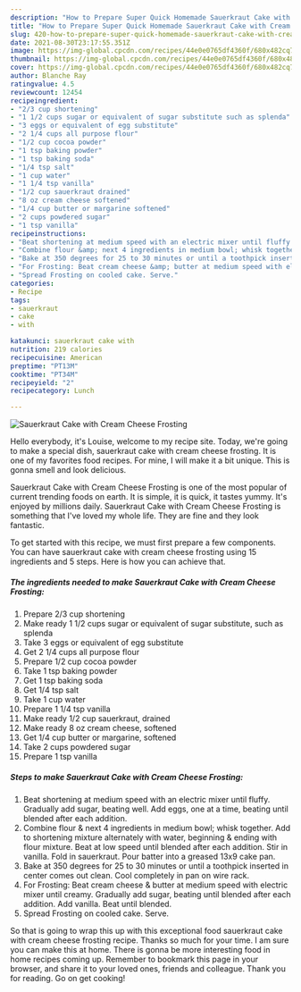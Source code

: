 ```yaml
---
description: "How to Prepare Super Quick Homemade Sauerkraut Cake with Cream Cheese Frosting"
title: "How to Prepare Super Quick Homemade Sauerkraut Cake with Cream Cheese Frosting"
slug: 420-how-to-prepare-super-quick-homemade-sauerkraut-cake-with-cream-cheese-frosting
date: 2021-08-30T23:17:55.351Z
image: https://img-global.cpcdn.com/recipes/44e0e0765df4360f/680x482cq70/sauerkraut-cake-with-cream-cheese-frosting-recipe-main-photo.jpg
thumbnail: https://img-global.cpcdn.com/recipes/44e0e0765df4360f/680x482cq70/sauerkraut-cake-with-cream-cheese-frosting-recipe-main-photo.jpg
cover: https://img-global.cpcdn.com/recipes/44e0e0765df4360f/680x482cq70/sauerkraut-cake-with-cream-cheese-frosting-recipe-main-photo.jpg
author: Blanche Ray
ratingvalue: 4.5
reviewcount: 12454
recipeingredient:
- "2/3 cup shortening"
- "1 1/2 cups sugar or equivalent of sugar substitute such as splenda"
- "3 eggs or equivalent of egg substitute"
- "2 1/4 cups all purpose flour"
- "1/2 cup cocoa powder"
- "1 tsp baking powder"
- "1 tsp baking soda"
- "1/4 tsp salt"
- "1 cup water"
- "1 1/4 tsp vanilla"
- "1/2 cup sauerkraut drained"
- "8 oz cream cheese softened"
- "1/4 cup butter or margarine softened"
- "2 cups powdered sugar"
- "1 tsp vanilla"
recipeinstructions:
- "Beat shortening at medium speed with an electric mixer until fluffy. Gradually add sugar, beating well. Add eggs, one at a time, beating until blended after each addition."
- "Combine flour &amp; next 4 ingredients in medium bowl; whisk together. Add to shortening mixture alternately with water, beginning &amp; ending with flour mixture. Beat at low speed until blended after each addition. Stir in vanilla. Fold in sauerkraut. Pour batter into a greased 13x9 cake pan."
- "Bake at 350 degrees for 25 to 30 minutes or until a toothpick inserted in center comes out clean. Cool completely in pan on wire rack."
- "For Frosting: Beat cream cheese &amp; butter at medium speed with electric mixer until creamy. Gradually add sugar, beating until blended after each addition. Add vanilla. Beat until blended."
- "Spread Frosting on cooled cake. Serve."
categories:
- Recipe
tags:
- sauerkraut
- cake
- with

katakunci: sauerkraut cake with 
nutrition: 219 calories
recipecuisine: American
preptime: "PT13M"
cooktime: "PT34M"
recipeyield: "2"
recipecategory: Lunch

---
```



![Sauerkraut Cake with Cream Cheese Frosting](https://img-global.cpcdn.com/recipes/44e0e0765df4360f/680x482cq70/sauerkraut-cake-with-cream-cheese-frosting-recipe-main-photo.jpg)

Hello everybody, it's Louise, welcome to my recipe site. Today, we're going to make a special dish, sauerkraut cake with cream cheese frosting. It is one of my favorites food recipes. For mine, I will make it a bit unique. This is gonna smell and look delicious.



Sauerkraut Cake with Cream Cheese Frosting is one of the most popular of current trending foods on earth. It is simple, it is quick, it tastes yummy. It's enjoyed by millions daily. Sauerkraut Cake with Cream Cheese Frosting is something that I've loved my whole life. They are fine and they look fantastic.


To get started with this recipe, we must first prepare a few components. You can have sauerkraut cake with cream cheese frosting using 15 ingredients and 5 steps. Here is how you can achieve that.

<!--inarticleads1-->

##### The ingredients needed to make Sauerkraut Cake with Cream Cheese Frosting:

1. Prepare 2/3 cup shortening
1. Make ready 1 1/2 cups sugar or equivalent of sugar substitute, such as splenda
1. Take 3 eggs or equivalent of egg substitute
1. Get 2 1/4 cups all purpose flour
1. Prepare 1/2 cup cocoa powder
1. Take 1 tsp baking powder
1. Get 1 tsp baking soda
1. Get 1/4 tsp salt
1. Take 1 cup water
1. Prepare 1 1/4 tsp vanilla
1. Make ready 1/2 cup sauerkraut, drained
1. Make ready 8 oz cream cheese, softened
1. Get 1/4 cup butter or margarine, softened
1. Take 2 cups powdered sugar
1. Prepare 1 tsp vanilla




<!--inarticleads2-->

##### Steps to make Sauerkraut Cake with Cream Cheese Frosting:

1. Beat shortening at medium speed with an electric mixer until fluffy. Gradually add sugar, beating well. Add eggs, one at a time, beating until blended after each addition.
1. Combine flour &amp; next 4 ingredients in medium bowl; whisk together. Add to shortening mixture alternately with water, beginning &amp; ending with flour mixture. Beat at low speed until blended after each addition. Stir in vanilla. Fold in sauerkraut. Pour batter into a greased 13x9 cake pan.
1. Bake at 350 degrees for 25 to 30 minutes or until a toothpick inserted in center comes out clean. Cool completely in pan on wire rack.
1. For Frosting: Beat cream cheese &amp; butter at medium speed with electric mixer until creamy. Gradually add sugar, beating until blended after each addition. Add vanilla. Beat until blended.
1. Spread Frosting on cooled cake. Serve.




So that is going to wrap this up with this exceptional food sauerkraut cake with cream cheese frosting recipe. Thanks so much for your time. I am sure you can make this at home. There is gonna be more interesting food in home recipes coming up. Remember to bookmark this page in your browser, and share it to your loved ones, friends and colleague. Thank you for reading. Go on get cooking!
